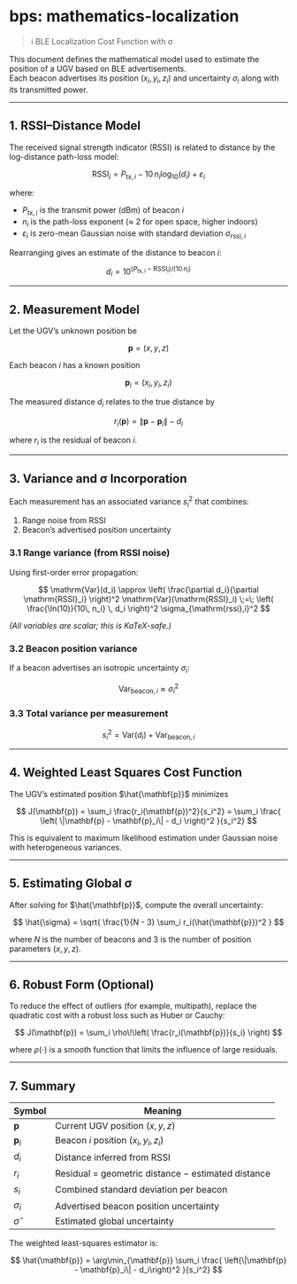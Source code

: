 # bps: mathematics-localization

> ℹ️ BLE Localization Cost Function with σ

This document defines the mathematical model used to estimate the position of a UGV based on BLE advertisements.  
Each beacon advertises its position $(x_i, y_i, z_i)$ and uncertainty $\sigma_i$ along with its transmitted power.

---

## 1. RSSI–Distance Model

The received signal strength indicator (RSSI) is related to distance by the log-distance path-loss model:

$$
\mathrm{RSSI}_i = P_{\mathrm{tx},i} - 10\, n_i \log_{10}(d_i) + \varepsilon_i
$$

where:

- $P_{\mathrm{tx},i}$ is the transmit power (dBm) of beacon *i*
- $n_i$ is the path-loss exponent (≈ 2 for open space, higher indoors)
- $\varepsilon_i$ is zero-mean Gaussian noise with standard deviation $\sigma_{\mathrm{rssi},i}$

Rearranging gives an estimate of the distance to beacon *i*:

$$
d_i = 10^{(P_{\mathrm{tx},i} - \mathrm{RSSI}_i) / (10\, n_i)}
$$

---

## 2. Measurement Model

Let the UGV’s unknown position be

$$
\mathbf{p} = (x, y, z)
$$

Each beacon *i* has a known position

$$
\mathbf{p}_i = (x_i, y_i, z_i)
$$

The measured distance $d_i$ relates to the true distance by

$$
r_i(\mathbf{p}) = \|\mathbf{p} - \mathbf{p}_i\| - d_i
$$

where $r_i$ is the residual of beacon *i*.

---

## 3. Variance and σ Incorporation

Each measurement has an associated variance $s_i^2$ that combines:

1. Range noise from RSSI  
2. Beacon’s advertised position uncertainty

### 3.1 Range variance (from RSSI noise)

Using first-order error propagation:

$$
\mathrm{Var}(d_i)
  \approx
  \left( \frac{\partial d_i}{\partial \mathrm{RSSI}_i} \right)^2
  \mathrm{Var}(\mathrm{RSSI}_i)
  \;=\;
  \left( \frac{\ln(10)}{10\, n_i} \, d_i \right)^2
  \sigma_{\mathrm{rssi},i}^2
$$

*(All variables are scalar; this is KaTeX-safe.)*

### 3.2 Beacon position variance

If a beacon advertises an isotropic uncertainty $\sigma_i$:

$$
\mathrm{Var}_{\mathrm{beacon},i} \approx \sigma_i^2
$$

### 3.3 Total variance per measurement

$$
s_i^2 = \mathrm{Var}(d_i) + \mathrm{Var}_{\mathrm{beacon},i}
$$

---

## 4. Weighted Least Squares Cost Function

The UGV’s estimated position $\hat{\mathbf{p}}$ minimizes

$$
J(\mathbf{p})
  = \sum_i \frac{r_i(\mathbf{p})^2}{s_i^2}
  = \sum_i
    \frac{
      \left(
        \|\mathbf{p} - \mathbf{p}_i\| - d_i
      \right)^2
    }{s_i^2}
$$

This is equivalent to maximum likelihood estimation under Gaussian noise with heterogeneous variances.

---

## 5. Estimating Global σ

After solving for $\hat{\mathbf{p}}$, compute the overall uncertainty:

$$
\hat{\sigma}
  = \sqrt{
      \frac{1}{N - 3}
      \sum_i r_i(\hat{\mathbf{p}})^2
    }
$$

where $N$ is the number of beacons and 3 is the number of position parameters $(x, y, z)$.

---

## 6. Robust Form (Optional)

To reduce the effect of outliers (for example, multipath), replace the quadratic cost with a robust loss such as Huber or Cauchy:

$$
J(\mathbf{p})
  = \sum_i
    \rho\!\left(
      \frac{r_i(\mathbf{p})}{s_i}
    \right)
$$

where $\rho(\cdot)$ is a smooth function that limits the influence of large residuals.

---

## 7. Summary

| Symbol | Meaning |
|---------|----------|
| $\mathbf{p}$ | Current UGV position $(x, y, z)$ |
| $\mathbf{p}_i$ | Beacon *i* position $(x_i, y_i, z_i)$ |
| $d_i$ | Distance inferred from RSSI |
| $r_i$ | Residual = geometric distance − estimated distance |
| $s_i$ | Combined standard deviation per beacon |
| $\sigma_i$ | Advertised beacon position uncertainty |
| $\hat{\sigma}$ | Estimated global uncertainty |

The weighted least-squares estimator is:

$$
\hat{\mathbf{p}} =
\arg\min_{\mathbf{p}}
\sum_i
\frac{
\left(\|\mathbf{p} - \mathbf{p}_i\| - d_i\right)^2
}{s_i^2}
$$
